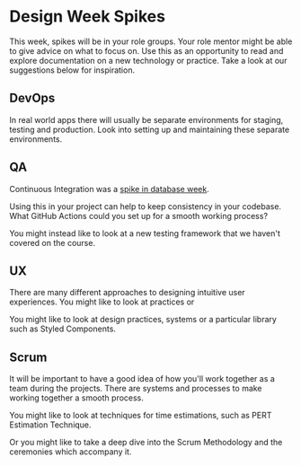 # Design Week Spikes

This week, spikes will be in your role groups. Your role mentor might be able to give advice on what to focus on. Use this as an opportunity to read and explore documentation on a new technology or practice. Take a look at our suggestions below for inspiration.

## DevOps

In real world apps there will usually be separate environments for staging, testing and production. Look into setting up and maintaining these separate environments.

## QA

Continuous Integration was a [spike in database week](../../database/spikes).

Using this in your project can help to keep consistency in your codebase. What GitHub Actions could you set up for a smooth working process?

You might instead like to look at a new testing framework that we haven't covered on the course.

## UX

There are many different approaches to designing intuitive user experiences. You might like to look at practices or

You might like to look at design practices, systems or a particular library such as Styled Components.

## Scrum

It will be important to have a good idea of how you'll work together as a team during the projects. There are systems and processes to make working together a smooth process.

You might like to look at techniques for time estimations, such as PERT Estimation Technique.

Or you might like to take a deep dive into the Scrum Methodology and the ceremonies which accompany it.
